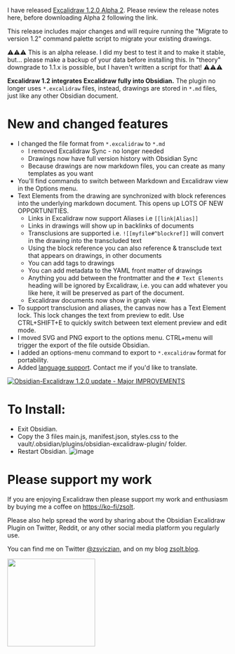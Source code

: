 I have released [Excalidraw 1.2.0 Alpha 2](https://github.com/zsviczian/obsidian-excalidraw-plugin/releases/tag/1.2.0-alpha-2). Please review the release notes here, before downloading Alpha 2 following the link.

This release includes major changes and will require running the "Migrate to version 1.2" command palette script to migrate your existing drawings.

⚠⚠⚠ This is an alpha release. I did my best to test it and to make it stable, but... please make a backup of your data before installing this. In "theory" downgrade to 1.1.x is possible, but I haven't written a script for that! ⚠⚠⚠

__Excalidraw 1.2 integrates Excalidraw fully into Obsidian.__ The plugin no longer uses `*.excalidraw` files, instead, drawings are stored in `*.md` files, just like any other Obsidian document. 

# New and changed features
- I changed the file format from `*.excalidraw` to `*.md`
  - I removed Excalidraw Sync - no longer needed
  - Drawings now have full version history with Obsidian Sync
  - Because drawings are now markdown files, you can create as many templates as you want
- You'll find commands to switch between Markdown and Excalidraw view in the Options menu.
- Text Elements from the drawing are synchronized with block references into the underlying markdown document. This opens up LOTS OF NEW OPPORTUNITIES.
  - Links in Excalidraw now support Aliases i.e `[[link|Alias]]`
  - Links in drawings will show up in backlinks of documents
  - Transclusions are supported i.e. `![[myfile#^blockref]]` will convert in the drawing into the transcluded text
  - Using the block reference you can also reference & transclude text that appears on drawings, in other documents
  - You can add tags to drawings
  - You can add metadata to the YAML front matter of drawings
  - Anything you add between the frontmatter and the `# Text Elements` heading will be ignored by Excalidraw, i.e. you can add whatever you like here, it will be preserved as part of the document.
  - Excalidraw documents now show in graph view.
- To support transclusion and aliases, the canvas now has a Text Element lock. This lock changes the text from preview to edit. Use CTRL+SHIFT+E to quickly switch between text element preview and edit mode.
- I moved SVG and PNG export to the options menu. CTRL+menu will trigger the export of the file outside Obsidian.
- I added an options-menu command to export to `*.excalidraw` format for portability.
- Added [language support](https://github.com/zsviczian/obsidian-excalidraw-plugin/tree/master/src/lang/locale). Contact me if you'd like to translate.

[![Obsidian-Excalidraw 1.2.0 update - Major IMPROVEMENTS](https://user-images.githubusercontent.com/14358394/124356817-7b3f3d80-dc18-11eb-932d-363bb373c5ab.jpg)](https://youtu.be/UxJLLYtgDKE)

# To Install:
- Exit Obsidian. 
- Copy the 3 files main.js, manifest.json, styles.css to the vault/.obsidian/plugins/obsidian-excalidraw-plugin/ folder. 
- Restart Obsidian.
![image](https://user-images.githubusercontent.com/14358394/115394105-b8339080-a1e2-11eb-8395-ef42777e031e.png)

# Please support my work
If you are enjoying Excalidraw then please support my work and enthusiasm by buying me a coffee on [https://ko-fi/zsolt](https://ko-fi.com/zsolt).

Please also help spread the word by sharing about the Obsidian Excalidraw Plugin on Twitter, Reddit, or any other social media platform you regularly use. 

You can find me on Twitter [@zsviczian](https://twitter.com/zsviczian), and on my blog [zsolt.blog](https://zsolt.blog).

[<img style="float:left" src="https://user-images.githubusercontent.com/14358394/115450238-f39e8100-a21b-11eb-89d0-fa4b82cdbce8.png" width="200">](https://ko-fi.com/zsolt)
